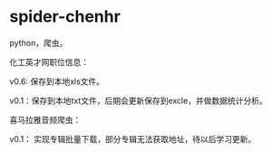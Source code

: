 # spider-chenhr
python，爬虫。

化工英才网职位信息：

v0.6: 保存到本地xls文件。

v0.1：保存到本地txt文件，后期会更新保存到excle，并做数据统计分析。

喜马拉雅音频爬虫：

v0.1： 实现专辑批量下载，部分专辑无法获取地址，待以后学习更新。
